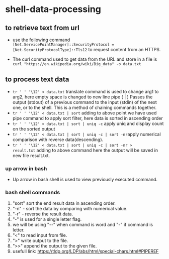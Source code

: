 # shell-data-processing

## to retrieve text from url
* use the following command `[Net.ServicePointManager]::SecurityProtocol = [Net.SecurityProtocolType]::Tls12` to request content from an HTTPS.

* The curl command used to get data from the URL and store in a file is ```curl "https://en.wikipedia.org/wiki/Big_data" -o data.txt```

## to process text data
* ```tr ' ' '\12' < data.txt``` translate command is used to change arg1 to arg2, here empty space is changed to new line
pipe ( | )  Passes the output (stdout) of a previous command to the input (stdin) of the next one, or to the shell. This is a method of chaining commands together.
* ```tr ' ' '\12' < data.txt | sort``` adding to above point we have used pipe command to apply sort filter, here data is sorted in ascending order
* ```tr ' ' '\12' < data.txt | sort | uniq -c``` apply uniq and display count on the sorted output
* ```tr ' ' '\12' < data.txt | sort | uniq -c | sort -nr```apply numerical comparison with reverse data(descending).
* ```tr ' ' '\12' < data.txt | sort | uniq -c | sort -nr > result.txt``` adding to above command here the output will be saved in new file result.txt. 

### up arrow in bash
* Up arrow in bash shell is used to view previously executed command. 

### bash shell commands
1. "sort" sort the end result data in ascending order.
1. "-n" - sort the data by comparing with numerical value. 
1. "-r" - reverse the result data. 
1. "-" is used for a single letter flag. 
1. we will be using "--" when command is word and "-" if command is letter.
1. "<" to read input from file.
1. ">" write output to the file.
1. ">>" append the output to the given file.
1. usefull link: https://tldp.org/LDP/abs/html/special-chars.html#PIPEREF

